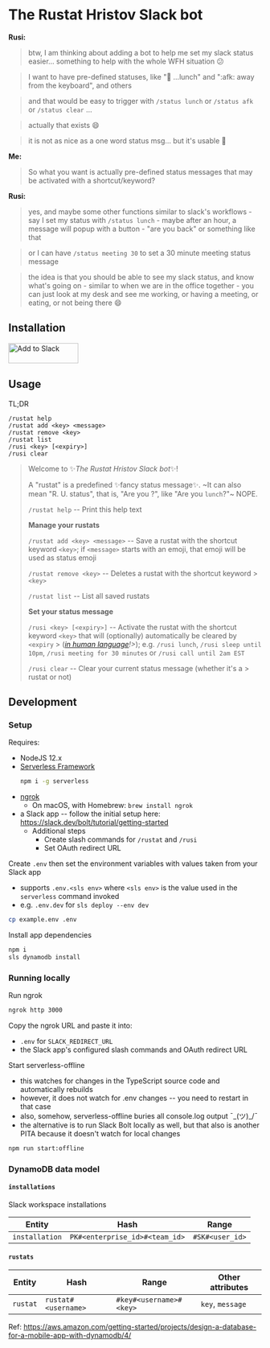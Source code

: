 # The Rustat Hristov Slack bot

**Rusi:**
> btw, I am thinking about adding a bot to help me set my slack status easier... something to help with the whole WFH situation :confused:

> I want to have pre-defined statuses, like ":hamburger: ...lunch" and ":afk: away from the keyboard", and others

> and that would be easy to trigger with `/status lunch` or `/status afk` or `/status clear` ...

> actually that exists :smile:

> it is not as nice as a one word status msg... but it's usable :slightly_smiling_face:

**Me:**
> So what you want is actually pre-defined status messages that may be activated with a shortcut/keyword?

**Rusi:**
> yes, and maybe some other functions similar to slack's workflows - say I set my status with `/status lunch` - maybe after an hour, a message will popup with a button - "are you back" or something like that

> or I can have `/status meeting 30` to set a 30 minute meeting status message

> the idea is that you should be able to see my slack status, and know what's going on - similar to when we are in the office together - you can just look at my desk and see me working, or having a meeting, or eating, or not being there :smile:

## Installation

<a href="https://slack.com/oauth/v2/authorize?client_id=426270598675.1023720930629&scope=chat:write,commands,incoming-webhook,users.profile:read&user_scope=users.profile:read,users.profile:write,users:read"><img alt="Add to Slack" height="40" width="139" src="https://platform.slack-edge.com/img/add_to_slack.png" srcset="https://platform.slack-edge.com/img/add_to_slack.png 1x, https://platform.slack-edge.com/img/add_to_slack@2x.png 2x"></a>

## Usage

TL;DR
```
/rustat help
/rustat add <key> <message>
/rustat remove <key>
/rustat list
/rusi <key> [<expiry>]
/rusi clear
```

> Welcome to :sparkles:*The Rustat Hristov Slack bot*:sparkles:!
> 
> A "rustat" is a predefined :sparkles:fancy status message:sparkles:. ~It can also mean "R. U. status", that is, "Are you <status>?", like "Are you `lunch`?"~ NOPE.
> 
> `/rustat help` -- Print this help text
> 
> **Manage your rustats**
>
> `/rustat add <key> <message>` -- Save a rustat with the shortcut keyword `<key>`; if `<message>` starts with an emoji, that emoji will be used as status emoji
>
> `/rustat remove <key>` -- Deletes a rustat with the shortcut keyword > `<key>`
>
> `/rustat list` -- List all saved rustats
> 
> **Set your status message**
>
> `/rusi <key> [<expiry>]` -- Activate the rustat with the shortcut keyword `<key>` that will (optionally) automatically be cleared by `<expiry` > (_[in human language](https://github.com/wanasit/chrono)!>_); e.g. `/rusi lunch`, `/rusi sleep until 10pm`, `/rusi meeting for 30 minutes` or `/rusi call until 2am EST`
>
> `/rusi clear` -- Clear your current status message (whether it's a > rustat or not)

## Development

### Setup

Requires:
- NodeJS 12.x
- [Serverless Framework](https://serverless.com/framework/docs/getting-started#install-via-npm)
    ```sh
    npm i -g serverless
    ```
- [ngrok](https://ngrok.com/)
  - On macOS, with Homebrew: `brew install ngrok`
- a Slack app -- follow the initial setup here: https://slack.dev/bolt/tutorial/getting-started
  - Additional steps
    - Create slash commands for `/rustat` and `/rusi`
    - Set OAuth redirect URL

Create `.env` then set the environment variables with values taken from your Slack app
- supports `.env.<sls env>` where `<sls env>` is the value used in the `serverless` command invoked
- e.g. `.env.dev` for `sls deploy --env dev`
```sh
cp example.env .env
```

Install app dependencies
```sh
npm i
sls dynamodb install
```

### Running locally

Run ngrok
```sh
ngrok http 3000
```

Copy the ngrok URL and paste it into:
- `.env` for `SLACK_REDIRECT_URL`
- the Slack app's configured slash commands and OAuth redirect URL

Start serverless-offline
- this watches for changes in the TypeScript source code and automatically rebuilds
- however, it does not watch for .env changes -- you need to restart in that case
- also, somehow, serverless-offline buries all console.log output ¯\_(ツ)_/¯
- the alternative is to run Slack Bolt locally as well, but that also is another PITA because it doesn't watch for local changes
```sh
npm run start:offline
```

### DynamoDB data model

#### `installations`

Slack workspace installations

| Entity         | Hash                           | Range           |
|----------------|--------------------------------|-----------------|
| `installation` | `PK#<enterprise_id>#<team_id>` | `#SK#<user_id>` |

#### `rustats`

| Entity                    | Hash                  | Range                   | Other attributes |
|---------------------------|-----------------------|-------------------------|------------------|
| `rustat`                  | `rustat#<username>`   | `#key#<username>#<key>` | `key`, `message` |

Ref: https://aws.amazon.com/getting-started/projects/design-a-database-for-a-mobile-app-with-dynamodb/4/

